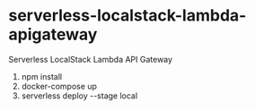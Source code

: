 # serverless-localstack-lambda-apigateway
Serverless LocalStack Lambda API Gateway
1. npm install
2. docker-compose up
3. serverless deploy --stage local
